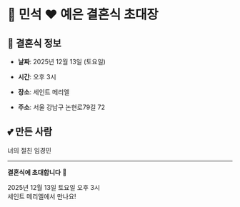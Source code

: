 # 💒 민석 ❤️ 예은 결혼식 초대장

## 📅 결혼식 정보

- **날짜**: 2025년 12월 13일 (토요일)

- **시간**: 오후 3시

- **장소**: 세인트 메리엘

- **주소**: 서울 강남구 논현로79길 72

## 💕 만든 사람

너의 절친 임경민

---

**결혼식에 초대합니다** 💐

2025년 12월 13일 토요일 오후 3시  
세인트 메리엘에서 만나요!
